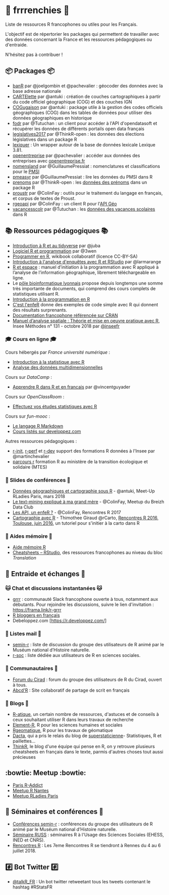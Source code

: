 # :rooster: frrrenchies :rooster:
Liste de ressources R francophones ou utiles pour les Français.

L'objectif est de répertorier les packages qui permettent de travailler avec des données concernant la France et les ressources pédagogiques ou d'entraide.

N'hésitez pas à contribuer !

## :package: Packages :package:
* [banR](https://github.com/joelgombin/banR) par @joelgombin et @pachevalier : géocoder des données avec la base adresse nationale
* [CARTElette](https://github.com/antuki/CARTElette) par @antuki : création de couches cartographiques à partir du code officiel géographique (COG) et des couches IGN
* [COGugaison](https://github.com/antuki/COGugaison) par @antuki : package utile à la gestion des codes officiels géographiques (COG) dans les tables de données pour utiliser des données géographiques en historique
* [fodr](https://github.com/Tutuchan/fodr) par @Tutuchan : un client pour accéder à l'API d'opendatasoft et récupérer les données de différents portails open data français 
* [legislatives2017](https://github.com/ThinkR-open/legislatives2017) par @ThinkR-open : les données des élections législatives dans un package R
* [lexiquer](https://github.com/ColinFay/lexiquer) : Un wrapper autour de la base de données lexicale Lexique 3.81.
* [openentreprise](https://github.com/pachevalier/openentreprise) par @pachevalier : accéder aux données des entreprises avec [openentreprise.fr](http://openentreprise.fr) 
* [nomensland](https://github.com/GuillaumePressiat/nomensland) par @GuillaumePressiat : nomenclatures et classifications pour le [PMSI](https://fr.wikipedia.org/wiki/Programme_de_m%C3%A9dicalisation_des_syst%C3%A8mes_d%27information)
* [pmeasyr](https://github.com/IM-APHP/pmeasyr) par  @GuillaumePressiat : lire les données du PMSI dans R
* [prenoms](https://github.com/ThinkR-open/prenoms) par @ThinkR-open : les [données des prénoms](https://www.data.gouv.fr/fr/datasets/fichier-des-prenoms-edition-2016/) dans un package R
* [proustr](https://github.com/ColinFay/proustr) par @ColinFay :  outils pour le traitement du langage en français, et corpus de textes de Proust.
* [rgeoapi](https://github.com/ColinFay/rgeoapi) par @ColinFay : un client R pour l'[API Géo](https://api.gouv.fr/api/api-geo.html)
* [vacancesscolr](https://github.com/Tutuchan/vacancesscolr) par @Tutuchan : les [données des vacances scolaires](https://www.data.gouv.fr/fr/datasets/vacances-scolaires-par-zones/) dans R

## :books: Ressources pédagogiques :books:

* [Introduction à R et au tidyverse](https://juba.github.io/tidyverse/) par @juba
* [Logiciel R et programmation](http://egallic.fr/Enseignement/R/m1_stat_eco_logiciel_R.pdf) par @3wen
* [Programmer en R](https://fr.wikibooks.org/wiki/Programmer_en_R), wikibook collaboratif (licence CC-BY-SA)
* [Introduction à l'analyse d'enquêtes avec R et RStudio](http://larmarange.github.io/analyse-R/) par @larmarange
* [R et espace](https://framabook.org/r-et-espace/) : manuel d’initiation à la programmation avec R appliqué à l’analyse de l’information géographique, librement téléchargeable en ligne.
* Le [pôle bioinformatique lyonnais](http://pbil.univ-lyon1.fr/R/) propose depuis longtemps une somme très importante de documents, qui comprend des cours complets de statistiques utilisant R.
* [Introduction à la programmation en R](https://cran.r-project.org/doc/contrib/Goulet_introduction_programmation_R.pdf)
* [C'est l'enfeR](https://bioinfo-fr.net/cest-lenfer) donne des exemples de code simple avec R qui donnent des résultats surprenants.
* [Documentation francophone référencée sur CRAN](https://cran.opencpu.org/other-docs.html#nenglish)
* [Manuel d’analyse spatiale : Théorie et mise en oeuvre pratique avec R](https://www.insee.fr/fr/information/3635442), Insee Méthodes n° 131 - octobre 2018 par [@inseefr](https://github.com/inseefr)

### :mortar_board: Cours en ligne :mortar_board: 

Cours hébergés par *France université numérique* :

* [Introduction à la statistique avec R](https://www.fun-mooc.fr/courses/course-v1:UPSUD+42001+session08/about)
* [Analyse des données multidimensionnelles](https://www.fun-mooc.fr/courses/agrocampusouest/40001S03/session03/about)

Cours sur *DataCamp* : 

* [Apprendre R dans R et en francais](https://thinkr.fr/apprendre-r-dans-r-et-en-francais/) par @vincentguyader

Cours sur *OpenClassRoom* : 

* [Effectuez vos études statistiques avec R](https://openclassrooms.com/courses/effectuez-vos-etudes-statistiques-avec-r)

Cours sur *fun-mooc* : 

* [Le langage R Markdown](https://www.fun-mooc.fr/c4x/UPSUD/42001S02/asset/RMarkdown.html)
* [Cours listés sur developpez.com](https://r.developpez.com/cours/)

Autres ressources pédagogiques : 

* [r-init](http://r.slmc.fr/), [r-perf](http://t.slmc.fr/perf) et [r-dev](https://github.com/martinchevalier/r_dev) support des formations R données à l'Insee par @martinchevalier
* [parcours r](https://mtes-mct.github.io/parcours-r/) formation R au ministère de la transition écologique et solidaire (MTES)

### :scroll: Slides de conférences :scroll:

* [Données géographiques et cartographie sous R](https://antuki.github.io/slides/180306_RLadies_COGugaison_carto.html) - @antuki, Meet-Up RLadies Paris, mars 2018  
* [Le text-mining expliqué à ma grand mère](https://github.com/ColinFay/conf/blob/master/2017-11-breizh-data-club/fay_colin_tm_explique_grand_mere.pdf) - @ColinFay, Meetup du Breizh Data Club  
* [Les API, un enfeR ?](https://github.com/ColinFay/conf/blob/master/2017-06-Anglet/api_enfer_colin_fay_thinkr.pdf) - @ColinFay, Rencontres R 2017  
* [Cartographie avec R](http://wukan.ums-riate.fr/r2016/) - Thimothee Giraud @rCarto, [Rencontres R 2016, Toulouse, juin 2016](https://r2016-toulouse.sciencesconf.org/resource/page/id/12), un tutoriel pour s'initier à la carto dans R

### :bookmark: Aides mémoire :bookmark:
* [Aide mémoire R](http://www.duclert.org/)   
* [Cheatsheets – RStudio](https://www.rstudio.com/resources/cheatsheets/), des ressources francophones au niveau du bloc *Translation*  

## :speech_balloon: Entraide et échanges :speech_balloon:  

### :cat: Chat et discussions instantanées :cat:

* [grrr](https://r-grrr.slack.com) : communauté Slack francophone ouverte à tous, notamment aux débutants. Pour rejoindre les discussions, suivre le lien d'invitation : https://frama.link/r-grrr
* [R bloggers en français](https://www.r-bloggers.com/lang/-/french)
* Debeloppez.com [https://r.developpez.com/]

### :email: Listes mail :email:

* [semin-r](https://listes.mnhn.fr/wws/subscribe/semin-r) : liste de discussion du groupe des utilisateurs de R animé par le Muséum national d’Histoire naturelle.
* [r-soc](https://groupes.renater.fr/sympa/subscribe/r-soc) : liste dédiée aux utilisateurs de R en sciences sociales.

### :busts_in_silhouette: Communautaires :busts_in_silhouette:

* [Forum du Cirad](http://forums.cirad.fr/logiciel-R/) : forum du groupe des utilisateurs de R du Cirad, ouvert à tous.
* [Abcd'R](https://abcdr.guyader.pro/) : Site collaboratif de partage de scrit en français  

### :newspaper: Blogs :newspaper:  
* [R-atique](http://perso.ens-lyon.fr/lise.vaudor), un certain nombre de ressources, d'astuces et de conseils à ceux souhaitant utiliser R dans leurs travaux de recherche  
* [Element-R](https://elementr.hypotheses.org/), R pour les sciences humaines et sociales  
* [Rgeomatique](https://rgeomatic.hypotheses.org/), R pour les travaux de géomatique  
* [Dacta](http://www.dacta.fr/blog/), qui a pris le relais du blog de [superstaticienne](https://superstatisticienne.fr/)- Statistiques, R et paillettes…  
 * [ThinkR](https://thinkr.fr/le-blog/), le blog d'une équipe qui pense en R, on y retrouve plusieurs cheatsheets en français dans le texte, parmis d'autres choses tout aussi précieuses  
 


## :bowtie: Meetup :bowtie: 

* [Paris R-Addict](https://www.meetup.com/fr-FR/rparis/)
* [Meetup R Nantes](https://www.meetup.com/fr-FR/Meetup-R-Nantes/)
* [Meetup RLadies Paris](https://www.meetup.com/fr-FR/rladies-paris/)

## :date: Séminaires et conférences :date: 

* [Conférences semin-r](http://rug.mnhn.fr/semin-r/) : conférences du groupe des utilisateurs de R animé par le Muséum national d’Histoire naturelle.
* [Séminaire RUSS](https://russ.site.ined.fr/fr/) : séminaires R à l'Usage des Sciences Sociales (EHESS, INED et CNRS). 
* [Rencontres R](https://r2018-rennes.sciencesconf.org/) : Les 7eme Rencontres R se tiendront à Rennes du 4 au 6 juillet 2018.

## :hash: Bot Twitter :hash: 

* [@talkR_FR](https://twitter.com/talkr_fr) : Un bot twitter retweetant tous les tweets contenant le hashtag #RStatsFR 
